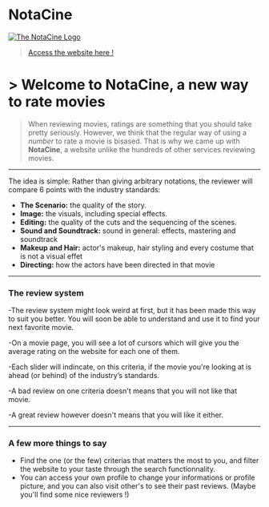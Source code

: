 # NotaCine

[![The NotaCine Logo](https://i.imgur.com/FTCAyFV.jpg)](https://notacine.herokuapp.com)

> [Access the website here !](https://notacine.herokuapp.com)
# > Welcome to **NotaCine**, a new way to rate movies

 >When reviewing movies, ratings are something that you should take pretty seriously. However, we think that the regular way of using a *number* to rate a movie is bisased. That is why we came up with **NotaCine**, a website unlike the hundreds of 
 other services reviewing movies. 
 ***
 The idea is simple: Rather than giving arbitrary notations, the reviewer will compare 6 points with the industry standards:
 * **The Scenario:** the quality of the story.
 * **Image:** the visuals, including special effects.
 * **Editing:** the quality of the cuts and the sequencing of the scenes.
 * **Sound and Soundtrack:** sound in general: effects, mastering and soundtrack
 * **Makeup and Hair:** actor's makeup, hair styling and every costume that is not a visual effet
 * **Directing:** how the actors have been directed in that movie

***
### The review system
-The review system might look weird at first, but it has been made this way to suit you better. You will soon be able to understand and use it to find your next favorite movie. 

-On a movie page, you will see a lot of cursors which will give you the average rating on the website for each one of them.

-Each slider will indincate, on this criteria, if the movie you're looking at is ahead (or behind) of the industry’s standards.

-A bad review on one criteria doesn't means that you will not like that movie.

-A great review however doesn't means that you will like it either.

***
### A few more things to say

* Find the one (or the few) criterias that matters the most to you, and filter the website to your taste through the search functionnality.
* You can access your own profile to change your informations or profile picture, and you can also visit other's to see their past reviews. (Maybe you'll find some nice reviewers !)
